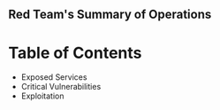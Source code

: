 ## Red Team's Summary of Operations

# Table of Contents
- Exposed Services
- Critical Vulnerabilities
- Exploitation

